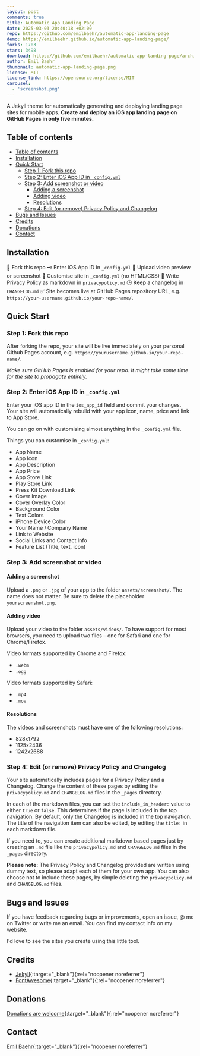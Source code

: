 ```yaml
---
layout: post
comments: true
title: Automatic App Landing Page
date: 2025-03-03 20:40:18 +02:00
repo: https://github.com/emilbaehr/automatic-app-landing-page
demo: https://emilbaehr.github.io/automatic-app-landing-page/
forks: 1703
stars: 3498
download: https://github.com/emilbaehr/automatic-app-landing-page/archive/refs/heads/master.zip
author: Emil Baehr
thumbnail: automatic-app-landing-page.png
license: MIT
license_link: https://opensource.org/license/MIT
carousel:
  - 'screenshot.png'
---
```


A Jekyll theme for automatically generating and deploying landing page sites for mobile apps. **Create and deploy an iOS app landing page on GitHub Pages in only five minutes.**

## Table of contents

- [Table of contents](#table-of-contents)
- [Installation](#installation)
- [Quick Start](#quick-start)
  - [Step 1: Fork this repo](#step-1-fork-this-repo)
  - [Step 2: Enter iOS App ID in `_config.yml`](#step-2-enter-ios-app-id-in-_configyml)
  - [Step 3: Add screenshot or video](#step-3-add-screenshot-or-video)
    - [Adding a screenshot](#adding-a-screenshot)
    - [Adding video](#adding-video)
    - [Resolutions](#resolutions)
  - [Step 4: Edit (or remove) Privacy Policy and Changelog](#step-4-edit-or-remove-privacy-policy-and-changelog)
- [Bugs and Issues](#bugs-and-issues)
- [Credits](#credits)
- [Donations](#donations)
- [Contact](#contact)

## Installation

🔧 Fork this repo
🗝 Enter iOS App ID in `_config.yml`
📲 Upload video preview or screenshot
🎨 Customise site in `_config.yml` (no HTML/CSS)
📝 Write Privacy Policy as markdown in `privacypolicy.md`
🕒 Keep a changelog in `CHANGELOG.md`
✅ Site becomes live at GitHub Pages repository URL, e.g. `https://your-username.github.io/your-repo-name/`.

## Quick Start

### Step 1: Fork this repo

After forking the repo, your site will be live immediately on your personal Github Pages account, e.g. `https://yourusername.github.io/your-repo-name/`.

*Make sure GitHub Pages is enabled for your repo. It might take some time for the site to propagate entirely.*

### Step 2: Enter iOS App ID in `_config.yml`

Enter your iOS app ID in the `ios_app_id` field and commit your changes. Your site will automatically rebuild with your app icon, name, price and link to App Store.

You can go on with customising almost anything in the `_config.yml` file.

Things you can customise in `_config.yml`:

- App Name
- App Icon
- App Description
- App Price
- App Store Link
- Play Store Link
- Press Kit Download Link
- Cover Image
- Cover Overlay Color
- Background Color
- Text Colors
- iPhone Device Color
- Your Name / Company Name
- Link to Website
- Social Links and Contact Info
- Feature List (Title, text, icon)

### Step 3: Add screenshot or video

#### Adding a screenshot

Upload a `.png` or `.jpg` of your app to the folder `assets/screenshot/`. The name does not matter. Be sure to delete the placeholder `yourscreenshot.png`.

#### Adding video

Upload your video to the folder `assets/videos/`. To have support for most browsers, you need to upload two files – one for Safari and one for Chrome/Firefox.

Video formats supported by Chrome and Firefox:

- `.webm`
- `.ogg`

Video formats supported by Safari:

- `.mp4`
- `.mov`

#### Resolutions

The videos and screenshots must have one of the following resolutions:

- 828x1792
- 1125x2436
- 1242x2688

### Step 4: Edit (or remove) Privacy Policy and Changelog

Your site automatically includes pages for a Privacy Policy and a Changelog. Change the content of these pages by editing the `privacypolicy.md` and `CHANGELOG.md` files in the `_pages` directory.

In each of the markdown files, you can set the `include_in_header:` value to either `true` or `false`. This determines if the page is included in the top navigation.
By default, only the Changelog is included in the top navigation. The title of the navigation item can also be edited, by editing the `title:` in each markdown file.

If you need to, you can create additional markdown based pages just by creating an `.md` file like the `privacypolicy.md` and `CHANGELOG.md` files in the `_pages` directory.

**Please note:** The Privacy Policy and Changelog provided are written using dummy text, so please adapt each of them for your own app.
You can also choose not to include these pages, by simple deleting the `privacypolicy.md` and `CHANGELOG.md` files.

## Bugs and Issues

If you have feedback regarding bugs or improvements, open an issue, @ me on Twitter or write me an email. You can find my contact info on my website.

I'd love to see the sites you create using this little tool.

## Credits

- [Jekyll](https://github.com/jekyll/jekyll){:target="_blank"}{:rel="noopener noreferrer"}
- [FontAwesome](https://fontawesome.github.io/Font-Awesome/){:target="_blank"}{:rel="noopener noreferrer"}

## Donations

[Donations are welcome](https://www.paypal.com/cgi-bin/webscr?cmd=_donations&business=S8ZZT3JXJPN92&currency_code=USD&source=url){:target="_blank"}{:rel="noopener noreferrer"}

## Contact

[Emil Baehr](https://emilbaehr.com/){:target="_blank"}{:rel="noopener noreferrer"}
